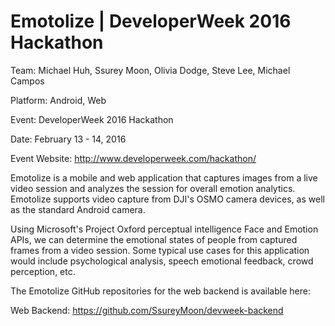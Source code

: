Emotolize | DeveloperWeek 2016 Hackathon
============

Team: Michael Huh, Ssurey Moon, Olivia Dodge, Steve Lee, Michael Campos

Platform: Android, Web

Event: DeveloperWeek 2016 Hackathon

Date: February 13 - 14, 2016

Event Website: http://www.developerweek.com/hackathon/

Emotolize is a mobile and web application that captures images from a live video session and analyzes the session for overall emotion analytics. Emotolize supports video capture from DJI's OSMO camera devices, as well as the standard Android camera.

Using Microsoft's Project Oxford perceptual intelligence Face and Emotion APIs, we can determine the emotional states of people from captured frames from a video session. Some typical use cases for this application would include psychological analysis, speech emotional feedback, crowd perception, etc.

The Emotolize GitHub repositories for the web backend is available here:

Web Backend: https://github.com/SsureyMoon/devweek-backend

